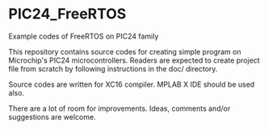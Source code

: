 # PIC24_FreeRTOS
Example codes of FreeRTOS on PIC24 family

This repository contains source codes for creating simple program on Microchip's PIC24 microcontrollers.
Readers are expected to create project file from scratch by following instructions in the doc/ directory.

Source codes are written for XC16 compiler. MPLAB X IDE should be used also.

There are a lot of room for improvements. Ideas, comments and/or suggestions are welcome.
